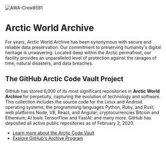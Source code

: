 ![AWA-Crew8581](https://github.com/user-attachments/assets/ee9e451e-98e7-48ef-ae81-6188ab0d0381)


# Arctic World Archive
For years, Arctic World Archive has been synonymous with secure and reliable data preservation. Our commitment to preserving humanity's digital heritage is unwavering. Located deep within the Arctic permafrost, our facility provides an unparalleled level of protection against the ravages of time, natural disasters, and data breaches.

## The GitHub Arctic Code Vault Project

GitHub has stored 6,000 of its most significant repositories in **Arctic World Archive** for perpetuity, capturing the evolution of technology and software. This collection includes the source code for the Linux and Android operating systems; the programming languages Python, Ruby, and Rust; web platforms Node, V8, React, and Angular; cryptocurrencies Bitcoin and Ethereum; AI tools TensorFlow and FastAI; and many more. GitHub has deposited all active public repositories as of February 2, 2020.

- [Learn more about the Arctic Code Vault](https://archiveprogram.github.com/arctic-vault/)
- [Explore GitHub's Archive Program](https://archiveprogram.github.com)
